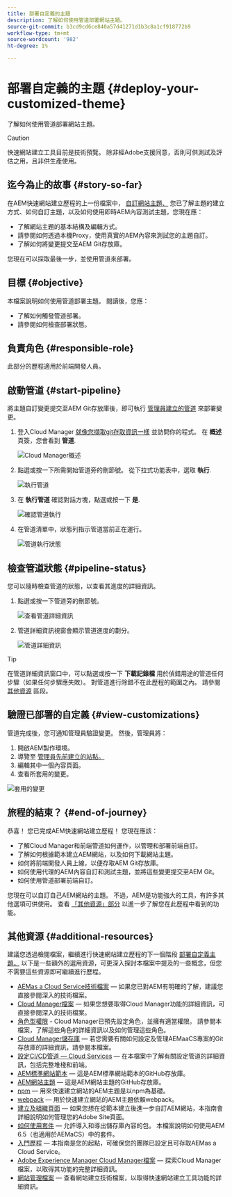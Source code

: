 ```yaml
---
title: 部署自定義的主題
description: 了解如何使用管道部署網站主題。
source-git-commit: b3cd9cd6ce840a57d41271d1b3c8a1cf918772b9
workflow-type: tm+mt
source-wordcount: '982'
ht-degree: 1%

---
```



# 部署自定義的主題 {#deploy-your-customized-theme}

了解如何使用管道部署網站主題。

>[!CAUTION]
>
>快速網站建立工具目前是技術預覽。 除非經Adobe支援同意，否則可供測試及評估之用，且非供生產使用。

## 迄今為止的故事 {#story-so-far}

在AEM快速網站建立歷程的上一份檔案中， [自訂網站主題、](customize-theme.md) 您已了解主題的建立方式、如何自訂主題，以及如何使用即時AEM內容測試主題，您現在應：

* 了解網站主題的基本結構及編輯方式。
* 請參閱如何透過本機Proxy，使用真實的AEM內容來測試您的主題自訂。
* 了解如何將變更提交至AEM Git存放庫。

您現在可以採取最後一步，並使用管道來部署。

## 目標 {#objective}

本檔案說明如何使用管道部署主題。 閱讀後，您應：

* 了解如何觸發管道部署。
* 請參閱如何檢查部署狀態。

## 負責角色 {#responsible-role}

此部分的歷程適用於前端開發人員。

## 啟動管道 {#start-pipeline}

將主題自訂變更提交至AEM Git存放庫後，即可執行 [管理員建立的管道](pipeline-setup.md) 來部署變更。

1. 登入Cloud Manager [就像您擷取git存取資訊一樣](retrieve-access.md) 並訪問你的程式。 在 **概述** 頁簽，您會看到 **管道**.

   ![Cloud Manager概述](assets/cloud-manager-overview.png)

1. 點選或按一下所需開始管道旁的刪節號。 從下拉式功能表中，選取 **執行**.

   ![執行管道](assets/run-pipeline.png)

1. 在 **執行管道** 確認對話方塊，點選或按一下 **是**.

   ![確認管道執行](assets/pipeline-confirm.png)

1. 在管道清單中，狀態列指示管道當前正在運行。

   ![管道執行狀態](assets/pipeline-running.png)

## 檢查管道狀態 {#pipeline-status}

您可以隨時檢查管道的狀態，以查看其進度的詳細資訊。

1. 點選或按一下管道旁的刪節號。

   ![查看管道詳細資訊](assets/view-pipeline-details.png)

1. 管道詳細資訊視窗會顯示管道進度的劃分。

   ![管道詳細資訊](assets/pipeline-details.png)

>[!TIP]
>
>在管道詳細資訊窗口中，可以點選或按一下 **下載記錄檔** 用於偵錯用途的管道任何步驟（如果任何步驟應失敗）。 對管道進行除錯不在此歷程的範圍之內。 請參閱 [其他資源](#additional-resources) 區段。

## 驗證已部署的自定義 {#view-customizations}

管道完成後，您可通知管理員驗證變更。 然後，管理員將：

1. 開啟AEM製作環境。
1. 導覽至 [管理員先前建立的站點。](create-site.md)
1. 編輯其中一個內容頁面。
1. 查看所套用的變更。

![套用的變更](assets/changes-applied.png)

## 旅程的結束？ {#end-of-journey}

恭喜！ 您已完成AEM快速網站建立歷程！ 您現在應該：

* 了解Cloud Manager和前端管道如何運作，以管理和部署前端自訂。
* 了解如何根據範本建立AEM網站，以及如何下載網站主題。
* 如何將前端開發人員上線，以便存取AEM Git存放庫。
* 如何使用代理的AEM內容自訂和測試主題，並將這些變更提交至AEM Git。
* 如何使用管道部署前端自訂。

您現在可以自訂自己AEM網站的主題。 不過，AEM是功能強大的工具，有許多其他選項可供使用。 查看 [「其他資源」部分](#additional-resources) 以進一步了解您在此歷程中看到的功能。

## 其他資源 {#additional-resources}

建議您透過檢閱檔案，繼續進行快速網站建立歷程的下一個階段 [部署自定義主題，](deploy-theme.md) 以下是一些額外的選用資源，可更深入探討本檔案中提及的一些概念，但您不需要這些資源即可繼續進行歷程。

* [AEMas a Cloud Service技術檔案](https://experienceleague.adobe.com/docs/experience-manager-cloud-service.html)  — 如果您已對AEM有明確的了解，建議您直接參閱深入的技術檔案。
* [Cloud Manager檔案](https://experienceleague.adobe.com/docs/experience-manager-cloud-service/onboarding/onboarding-concepts/cloud-manager-introduction.html)  — 如果您想要取得Cloud Manager功能的詳細資訊，可直接參閱深入的技術檔案。
* [角色型權限](https://experienceleague.adobe.com/docs/experience-manager-cloud-manager/using/requirements/role-based-permissions.html) - Cloud Manager已預先設定角色，並擁有適當權限。 請參閱本檔案，了解這些角色的詳細資訊以及如何管理這些角色。
* [Cloud Manager儲存庫](/help/implementing/cloud-manager/managing-code/cloud-manager-repositories.md)  — 若您需要有關如何設定及管理AEMaaCS專案的Git存放庫的詳細資訊，請參閱本檔案。
* [設定CI/CD管道 — Cloud Services](/help/implementing/cloud-manager/configuring-pipelines/introduction-ci-cd-pipelines.md)  — 在本檔案中了解有關設定管道的詳細資訊，包括完整堆棧和前端。
* [AEM標準網站範本](https://github.com/adobe/aem-site-template-standard)  — 這是AEM標準網站範本的GitHub存放庫。
* [AEM網站主題](https://github.com/adobe/aem-site-template-standard-theme-e2e)  — 這是AEM網站主題的GitHub存放庫。
* [npm](https://www.npmjs.com)  — 用來快速建立網站的AEM主題是以npm為基礎。
* [webpack](https://webpack.js.org)  — 用於快速建立網站的AEM主題依賴webpack。
* [建立及組織頁面](/help/sites-cloud/authoring/fundamentals/organizing-pages.md)  — 如果您想在從範本建立後進一步自訂AEM網站，本指南會詳細說明如何管理您的Adobe Site頁面。
* [如何使用套件](/help/implementing/developing/tools/package-manager.md)  — 允許導入和導出儲存庫內容的包。 本檔案說明如何使用AEM 6.5（也適用於AEMaCS）中的套件。
* [入門歷程](/help/journey-onboarding/home.md)  — 本指南是您的起點，可確保您的團隊已設定且可存取AEMas a Cloud Service。
* [Adobe Experience Manager Cloud Manager檔案](https://experienceleague.adobe.com/docs/experience-manager-cloud-manager/using/introduction-to-cloud-manager.html?lang=zh-Hant)  — 探索Cloud Manager檔案，以取得其功能的完整詳細資訊。
* [網站管理檔案](/help/sites-cloud/administering/site-creation/create-site.md)  — 查看網站建立技術檔案，以取得快速網站建立工具功能的詳細資訊。
